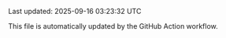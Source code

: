 Last updated: 2025-09-16 03:23:32 UTC

This file is automatically updated by the GitHub Action workflow.
